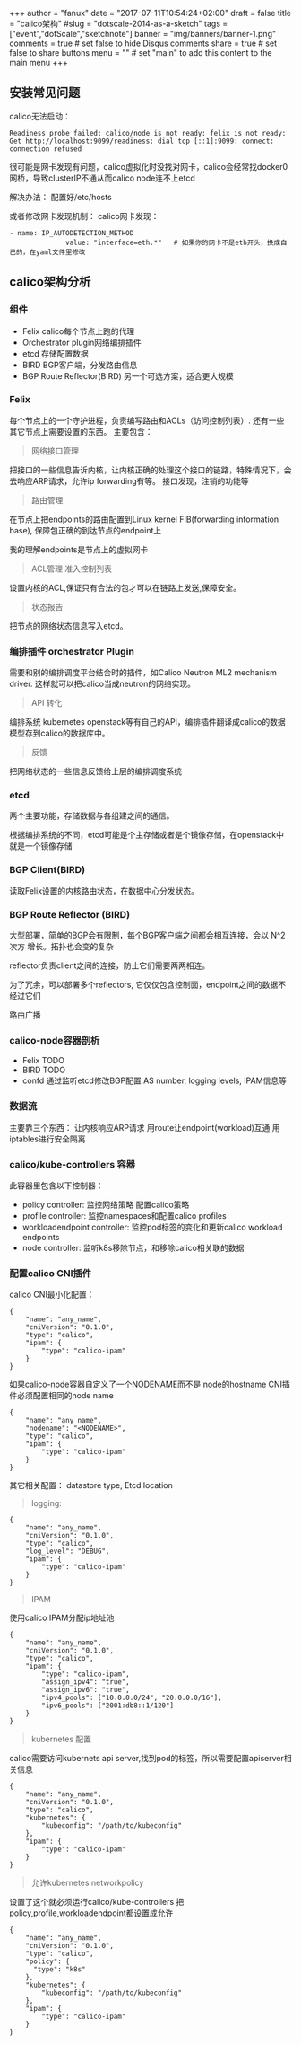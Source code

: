 +++
author = "fanux"
date = "2017-07-11T10:54:24+02:00"
draft = false
title = "calico架构"
#slug = "dotscale-2014-as-a-sketch"
tags = ["event","dotScale","sketchnote"]
banner = "img/banners/banner-1.png"
comments = true     # set false to hide Disqus comments
share = true        # set false to share buttons
menu = ""           # set "main" to add this content to the main menu
+++

## 安装常见问题

calico无法启动：
```
Readiness probe failed: calico/node is not ready: felix is not ready: Get http://localhost:9099/readiness: dial tcp [::1]:9099: connect: connection refused 
```
很可能是网卡发现有问题，calico虚拟化时没找对网卡，calico会经常找docker0网桥，导致clusterIP不通从而calico node连不上etcd
<!--more-->

解决办法：
配置好/etc/hosts

或者修改网卡发现机制：
calico网卡发现：
```
- name: IP_AUTODETECTION_METHOD
              value: "interface=eth.*"   # 如果你的网卡不是eth开头，换成自己的，在yaml文件里修改
```

## calico架构分析

### 组件
* Felix calico每个节点上跑的代理
* Orchestrator plugin网络编排插件
* etcd 存储配置数据
* BIRD BGP客户端，分发路由信息
* BGP Route Reflector(BIRD) 另一个可选方案，适合更大规模

### Felix
每个节点上的一个守护进程，负责编写路由和ACLs（访问控制列表）. 还有一些其它节点上需要设置的东西。
主要包含：

 > 网络接口管理

把接口的一些信息告诉内核，让内核正确的处理这个接口的链路，特殊情况下，会去响应ARP请求，允许ip forwarding有等。
接口发现，注销的功能等

> 路由管理

在节点上把endpoints的路由配置到Linux kernel FIB(forwarding information base), 保障包正确的到达节点的endpoint上

我的理解endpoints是节点上的虚拟网卡

> ACL管理 准入控制列表

设置内核的ACL,保证只有合法的包才可以在链路上发送,保障安全。  

> 状态报告

把节点的网络状态信息写入etcd。

### 编排插件 orchestrator Plugin
需要和别的编排调度平台结合时的插件，如Calico Neutron ML2 mechanism driver. 这样就可以把calico当成neutron的网络实现。

> API 转化

编排系统 kubernetes openstack等有自己的API，编排插件翻译成calico的数据模型存到calico的数据库中。

> 反馈

把网络状态的一些信息反馈给上层的编排调度系统

### etcd
两个主要功能，存储数据与各组建之间的通信。

根据编排系统的不同，etcd可能是个主存储或者是个镜像存储，在openstack中就是一个镜像存储

### BGP Client(BIRD)
读取Felix设置的内核路由状态，在数据中心分发状态。

### BGP Route Reflector (BIRD)
大型部署，简单的BGP会有限制，每个BGP客户端之间都会相互连接，会以 N^2次方
增长。拓扑也会变的复杂

reflector负责client之间的连接，防止它们需要两两相连。

为了冗余，可以部署多个reflectors, 它仅仅包含控制面，endpoint之间的数据不经过它们

路由广播

### calico-node容器剖析 
* Felix TODO
* BIRD TODO
* confd 通过监听etcd修改BGP配置 AS number, logging levels, IPAM信息等

### 数据流
主要靠三个东西：
让内核响应ARP请求
用route让endpoint(workload)互通
用iptables进行安全隔离

### calico/kube-controllers 容器
此容器里包含以下控制器：
* policy controller: 监控网络策略 配置calico策略
* profile controller: 监控namespaces和配置calico profiles
* workloadendpoint controller: 监控pod标签的变化和更新calico workload endpoints
* node controller: 监听k8s移除节点，和移除calico相关联的数据 

### 配置calico CNI插件
calico CNI最小化配置：
```
{
    "name": "any_name",
    "cniVersion": "0.1.0",
    "type": "calico",
    "ipam": {
        "type": "calico-ipam"
    }
}
```
如果calico-node容器自定义了一个NODENAME而不是 node的hostname CNI插件必须配置相同的node name
```
{
    "name": "any_name",
    "nodename": "<NODENAME>",
    "type": "calico",
    "ipam": {
        "type": "calico-ipam"
    }
}
```

其它相关配置： datastore type, Etcd location

> logging:

```
{
    "name": "any_name",
    "cniVersion": "0.1.0",
    "type": "calico",
    "log_level": "DEBUG",
    "ipam": {
        "type": "calico-ipam"
    }
}
```

> IPAM

使用calico IPAM分配ip地址池
```
{
    "name": "any_name",
    "cniVersion": "0.1.0",
    "type": "calico",
    "ipam": {
        "type": "calico-ipam",
        "assign_ipv4": "true",
        "assign_ipv6": "true",
        "ipv4_pools": ["10.0.0.0/24", "20.0.0.0/16"],
        "ipv6_pools": ["2001:db8::1/120"]
    }
}
```

> kubernetes 配置

calico需要访问kubernets api server,找到pod的标签，所以需要配置apiserver相关信息
```
{
    "name": "any_name",
    "cniVersion": "0.1.0",
    "type": "calico",
    "kubernetes": {
        "kubeconfig": "/path/to/kubeconfig"
    },
    "ipam": {
        "type": "calico-ipam"
    }
}
```

> 允许kubernetes networkpolicy

设置了这个就必须运行calico/kube-controllers 把 policy,profile,workloadendpoint都设置成允许
```
{
    "name": "any_name",
    "cniVersion": "0.1.0",
    "type": "calico",
    "policy": {
      "type": "k8s"
    },
    "kubernetes": {
        "kubeconfig": "/path/to/kubeconfig"
    },
    "ipam": {
        "type": "calico-ipam"
    }
}
```
